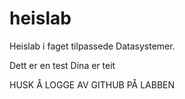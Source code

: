 # heislab
Heislab i faget tilpassede Datasystemer.

Dett er en test
Dina er teit


HUSK Å LOGGE AV GITHUB PÅ LABBEN
